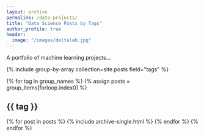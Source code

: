 ```yaml
---
layout: archive
permalink: /data-projects/
title: "Data Science Posts by Tags"
author_profile: true
header:
  image: "/images/deltalab.jpg"
---
```


A portfolio of machine learning projects...

{% include group-by-array collection=site.posts field="tags" %}

{% for tag in group_names %}
  {% assign posts = group_items[forloop.index0] %}
  <h2 id="{{ tag | slugify }}" class="archive__subtitle">{{ tag }}</h2>
  {% for post in posts %}
    {% include archive-single.html %}
  {% endfor %}
{% endfor %}
